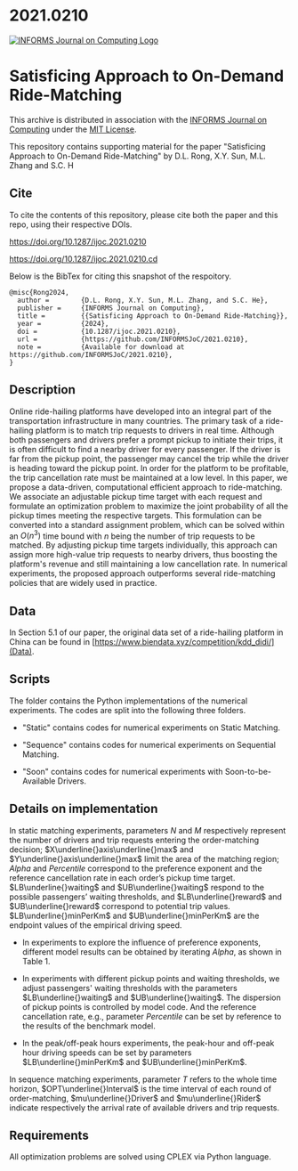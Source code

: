 # 2021.0210
[![INFORMS Journal on Computing Logo](https://INFORMSJoC.github.io/logos/INFORMS_Journal_on_Computing_Header.jpg)](https://pubsonline.informs.org/journal/ijoc)
# Satisficing Approach to On-Demand Ride-Matching

This archive is distributed in association with the [INFORMS Journal on Computing](https://pubsonline.informs.org/journal/ijoc) under the [MIT License](LICENSE).

This repository contains supporting material for the paper "Satisficing Approach to On-Demand Ride-Matching" by D.L. Rong, X.Y. Sun, M.L. Zhang and S.C. H

## Cite

To cite the contents of this repository, please cite both the paper and this repo, using their respective DOIs.

https://doi.org/10.1287/ijoc.2021.0210

https://doi.org/10.1287/ijoc.2021.0210.cd

Below is the BibTex for citing this snapshot of the respoitory.
```
@misc{Rong2024,
  author =        {D.L. Rong, X.Y. Sun, M.L. Zhang, and S.C. He},
  publisher =     {INFORMS Journal on Computing},
  title =         {{Satisficing Approach to On-Demand Ride-Matching}},
  year =          {2024},
  doi =           {10.1287/ijoc.2021.0210},
  url =           {https://github.com/INFORMSJoC/2021.0210},
  note =          {Available for download at https://github.com/INFORMSJoC/2021.0210},
}  
```

## Description
Online ride-hailing platforms have developed into an integral part of the transportation infrastructure in many countries. The primary task of a ride-hailing platform is to match trip requests to drivers in real time. Although both passengers and drivers prefer a prompt pickup to initiate their trips, it is often difficult to find a nearby driver for every passenger. If the driver is far from the pickup point, the passenger may cancel the trip while the driver is heading toward the pickup point. In order for the platform to be profitable, the trip cancellation rate must be maintained at a low level. In this paper, we propose a data-driven, computational efficient approach to ride-matching. We associate an adjustable pickup time target with each request and formulate an optimization problem to maximize the joint probability of all the pickup times meeting the respective targets. This formulation can be converted into a standard assignment problem, which can be solved within an $O(n^{3})$ time bound with $n$ being the number of trip requests to be matched. By adjusting pickup time targets individually, this approach can assign more high-value trip requests to nearby drivers, thus boosting the platform's revenue and still maintaining a low cancellation rate. In numerical experiments, the proposed approach outperforms several ride-matching policies that are widely used in practice.

## Data
In Section 5.1 of our paper, the original data set of a ride-hailing platform in China can be found in [https://www.biendata.xyz/competition/kdd_didi/](Data).

## Scripts
The folder contains the Python implementations of the numerical experiments. The codes are split into the following three folders.

* "Static" contains codes for numerical experiments on Static Matching.

* "Sequence" contains codes for numerical experiments on Sequential Matching.

* "Soon" contains codes for numerical experiments with Soon-to-be-Available Drivers.

## Details on implementation
In static matching experiments, parameters $N$ and $M$ respectively represent the number of drivers and trip requests entering the order-matching decision; $X\underline{}axis\underline{}max$ and $Y\underline{}axis\underline{}max$ limit the area of the matching region; $Alpha$ and $Percentile$ correspond to the preference exponent and the reference cancellation rate in each order’s pickup time target. $LB\underline{}waiting$ and $UB\underline{}waiting$ respond to the possible passengers’ waiting thresholds, and $LB\underline{}reward$ and $UB\underline{}reward$ correspond to potential trip values. $LB\underline{}minPerKm$ and $UB\underline{}minPerKm$ are the endpoint values of the empirical driving speed. 

 * In experiments to explore the influence of preference exponents, different model results can be obtained by iterating $Alpha$, as shown in Table 1.

 * In experiments with different pickup points and waiting thresholds, we adjust passengers' waiting thresholds with the parameters $LB\underline{}waiting$ and  $UB\underline{}waiting$. The dispersion of pickup points is controlled by model code. And the reference cancellation rate, e.g., parameter $Percentile$ can be set by reference to the results of the benchmark model.

 * In the peak/off-peak hours experiments, the peak-hour and off-peak hour driving speeds can be set by parameters $LB\underline{}minPerKm$ and $UB\underline{}minPerKm$.

In sequence matching experiments, parameter $T$ refers to the whole time horizon, $OPT\underline{}Interval$ is the time interval of each round of order-matching, $mu\underline{}Driver$ and $mu\underline{}Rider$ indicate respectively the arrival rate of available drivers and trip requests.

## Requirements
All optimization problems are solved using CPLEX via Python language.
